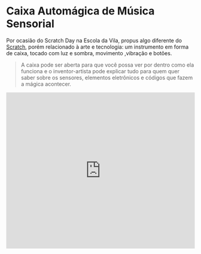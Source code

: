 # Caixa Automágica de Música Sensorial

Por ocasião do Scratch Day na Escola da Vila, propus algo diferente do [Scratch](https://scratch.mit.edu/), porém relacionado à arte e tecnologia: um instrumento em forma de caixa, tocado com luz e sombra, movimento ,vibração e botões.

> A caixa pode ser aberta para que você possa ver por dentro como ela funciona e o inventor-artista pode explicar tudo para quem quer saber sobre os sensores, elementos eletrônicos e códigos que fazem a mágica acontecer.

<iframe style="width:100%;height:416px" src="https://www.youtube.com/embed/uFAkK3SoOVk?rel=0&amp;showinfo=0" frameborder="0" allow="accelerometer; autoplay; encrypted-media; gyroscope; picture-in-picture" allowfullscreen>if you can't see a video here please turno off AddBlocker for this page. It's a YouTube thing. Sorry about that.</iframe>
